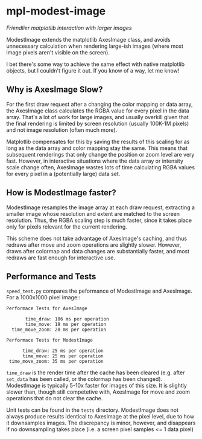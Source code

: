 mpl-modest-image
================

*Friendlier matplotlib interaction with larger images*

ModestImage extends the matplotlib AxesImage class, and avoids
unnecessary calculation when rendering large-ish images (where most
image pixels aren't visible on the screen).

I bet there's some way to achieve the same effect with native
matplotlib objects, but I couldn't figure it out. If you know of a
way, let me know!


Why is AxesImage Slow?
----------------------

For the first draw request after a changing the color mapping or data
array, the AxesImage class calculates the RGBA value for every pixel
in the data array. That's a lot of work for large images, and usually
overkill given that the final rendering is limited by screen
resolution (usually 100K-1M pixels) and not image resolution (often
much more).

Matplotlib compensates for this by saving the results of this scaling
for as long as the data array and color mapping stay the same. This
means that subsequent renderings that only change the position or zoom
level are very fast. However, in interactive situations where the data
array or intensity scale change often, AxesImage wastes lots of time
calculating RGBA values for every pixel in a (potentially large) data
set.

How is ModestImage faster?
--------------------------

ModestImage resamples the image array at each draw request, extracting
a smaller image whose resolution and extent are matched to the screen
resolution. Thus, the RGBA scaling step is much faster, since it takes
place only for pixels relevant for the current rendering.

This scheme does not take advantage of AxesImage's caching, and thus
redraws after move and zoom operations are slightly slower. However,
draws after colormap and data changes are substantially faster, and most
redraws are fast enough for interactive use.

Performance and Tests
---------------------

``speed_test.py`` compares the peformance of ModestImage and
AxesImage. For a 1000x1000 pixel image::

    Performace Tests for AxesImage

           time_draw: 186 ms per operation
           time_move: 19 ms per operation
      time_move_zoom: 28 ms per operation

    Performace Tests for ModestImage

          time_draw: 25 ms per operation
          time_move: 25 ms per operation
     time_move_zoom: 35 ms per operation


``time_draw`` is the render time after the cache has been cleared
(e.g. after ``set_data`` has been called, or the colormap has been
changed). ModestImage is typically 5-10x faster for images of this
size. It is slightly slower than, though still competetive with,
AxesImage for move and zoom operations that do not clear the cache.

Unit tests can be found in the ``tests`` directory. ModestImage does not
always produce results identical to AxesImage at the pixel level, due to
how it downsamples images. The discrepancy is minor, however, and disappears
if no downsampling takes place (i.e. a screen pixel samples <= 1 data pixel)

